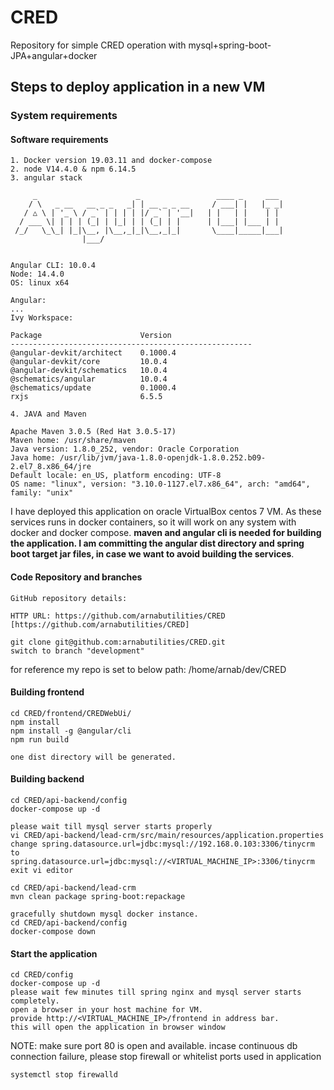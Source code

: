 # CRED
Repository for simple CRED operation with mysql+spring-boot-JPA+angular+docker

## Steps to deploy application in a new VM

### System requirements

#### Software requirements

```
1. Docker version 19.03.11 and docker-compose
2. node V14.4.0 & npm 6.14.5
3. angular stack

     _                      _                 ____ _     ___ 
    / \   _ __   __ _ _   _| | __ _ _ __     / ___| |   |_ _|
   / △ \ | '_ \ / _` | | | | |/ _` | '__|   | |   | |    | |
  / ___ \| | | | (_| | |_| | | (_| | |      | |___| |___ | |
 /_/   \_\_| |_|\__, |\__,_|_|\__,_|_|       \____|_____|___|
                |___/
    

Angular CLI: 10.0.4
Node: 14.4.0
OS: linux x64

Angular:
...
Ivy Workspace:

Package                      Version
------------------------------------------------------
@angular-devkit/architect    0.1000.4
@angular-devkit/core         10.0.4
@angular-devkit/schematics   10.0.4
@schematics/angular          10.0.4
@schematics/update           0.1000.4
rxjs                         6.5.5

4. JAVA and Maven

Apache Maven 3.0.5 (Red Hat 3.0.5-17)
Maven home: /usr/share/maven
Java version: 1.8.0_252, vendor: Oracle Corporation
Java home: /usr/lib/jvm/java-1.8.0-openjdk-1.8.0.252.b09-2.el7_8.x86_64/jre
Default locale: en_US, platform encoding: UTF-8
OS name: "linux", version: "3.10.0-1127.el7.x86_64", arch: "amd64", family: "unix"
```
I have deployed this application on oracle VirtualBox centos 7 VM. As these services runs in docker containers, so it will work on any system with docker and docker compose. **maven and angular cli is needed for building the application. I am committing the angular dist directory and spring boot target jar files, in case we want to avoid building the services**.

#### Code Repository and branches

```
GitHub repository details:

HTTP URL: https://github.com/arnabutilities/CRED [https://github.com/arnabutilities/CRED]

git clone git@github.com:arnabutilities/CRED.git
switch to branch "development"
```
for reference my repo is set to below path:
/home/arnab/dev/CRED

#### Building frontend

```
cd CRED/frontend/CREDWebUi/
npm install
npm install -g @angular/cli
npm run build

one dist directory will be generated.
```

#### Building backend

```
cd CRED/api-backend/config
docker-compose up -d

please wait till mysql server starts properly
vi CRED/api-backend/lead-crm/src/main/resources/application.properties
change spring.datasource.url=jdbc:mysql://192.168.0.103:3306/tinycrm to spring.datasource.url=jdbc:mysql://<VIRTUAL_MACHINE_IP>:3306/tinycrm
exit vi editor

cd CRED/api-backend/lead-crm
mvn clean package spring-boot:repackage

gracefully shutdown mysql docker instance.
cd CRED/api-backend/config
docker-compose down

```

#### Start the application

```
cd CRED/config
docker-compose up -d
please wait few minutes till spring nginx and mysql server starts completely.
open a browser in your host machine for VM.
provide http://<VIRTUAL_MACHINE_IP>/frontend in address bar.
this will open the application in browser window
```
NOTE: make sure port 80 is open and available. incase continuous db connection failure, please stop firewall or whitelist ports used in application

```
systemctl stop firewalld
```


